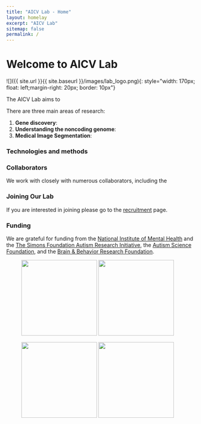 ```yaml
---
title: "AICV Lab - Home"
layout: homelay
excerpt: "AICV Lab"
sitemap: false
permalink: /
---
```


# Welcome to AICV Lab


![]({{ site.url }}{{ site.baseurl }}/images/lab_logo.png){: style="width: 170px; float: left;margin-right: 20px; border: 10px"}


The AICV Lab aims to 
<!-- identify the etiology of developmental disorders through the discovery of genetic risk factors. Over the past few years there has been rapid progress in identifying the genes that play a role in autism spectrum disorder (ASD). We aim to continue this progress, leverage these findings to build a more complete understanding of ASD, and to extend this approach to other human disorders, including congenital malformations. -->


There are three main areas of research:

1. **Gene discovery**:
2. **Understanding the noncoding genome**: 
3. **Medical Image Segmentation**: 


### Technologies and methods


### Collaborators
We work with closely with numerous collaborators, including the 

### Joining Our Lab
If you are interested in joining please go to the [recruitment](recruitment) page.

### Funding
We are grateful for funding from the [National Institute of Mental Health](https://www.nimh.nih.gov/) and the [The Simons Foundation Autism Research Initiative](https://www.sfari.org/), the [Autism Science Foundation](https://autismsciencefoundation.org/), and the [Brain & Behavior Research Foundation](https://www.bbrfoundation.org/).

<figure class="third">
<img src="{{ site.url }}{{ site.baseurl }}/images/logopic/Logo_NIMH.png" style="width: 200px">	<img src="{{ site.url }}{{ site.baseurl }}/images/logopic/Logo_SFARI.png" style="width: 200px">

<img src="{{ site.url }}{{ site.baseurl }}/images/logopic/Logo_ASF.jpeg" style="width: 200px"> <img src="{{ site.url }}{{ site.baseurl }}/images/logopic/Logo_BBRF.png" style="width: 200px">
</figure>






